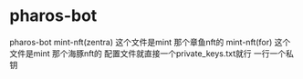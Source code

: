 # pharos-bot
pharos-bot
mint-nft(zentra) 这个文件是mint 那个章鱼nft的 
mint-nft(for) 这个文件是mint 那个海豚nft的
配置文件就直接一个private_keys.txt就行 一行一个私钥 
